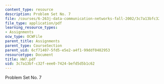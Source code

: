 ```yaml
---
content_type: resource
description: Problem Set No. 7
file: /courses/6-263j-data-communication-networks-fall-2002/3c7a13bfc32feee07424befd5d5b1c62_HW7.pdf
file_type: application/pdf
learning_resource_types:
- Assignments
ocw_type: OCWFile
parent_title: Assignments
parent_type: CourseSection
parent_uid: 6cf71407-5fd5-e5e2-a4f1-99ddf0482953
resourcetype: Document
title: HW7.pdf
uid: 3c7a13bf-c32f-eee0-7424-befd5d5b1c62
---
```

Problem Set No. 7

